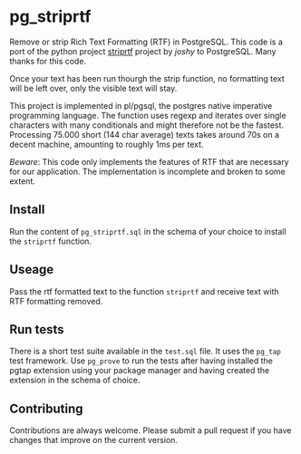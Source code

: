 # pg_striprtf

Remove or strip Rich Text Formatting (RTF) in PostgreSQL. This code is
a port of the python project
[striprtf](https://github.com/joshy/striprtf/) project by *joshy* to
PostgreSQL. Many thanks for this code.

Once your text has been run thourgh the strip function, no formatting
text will be left over, only the visible text will stay.

This project is implemented in pl/pgsql, the postgres native
imperative programming language. The function uses regexp and iterates
over single characters with many conditionals and might therefore not
be the fastest. Processing 75.000 short (144 char average) texts takes
around 70s on a decent machine, amounting to roughly 1ms per text.

*Beware*: This code only implements the features of RTF that are
necessary for our application. The implementation is incomplete and
broken to some extent.

## Install

Run the content of `pg_striprtf.sql` in the schema of your choice to
install the `striprtf` function.

## Useage

Pass the rtf formatted text to the function `striprtf` and receive
text with RTF formatting removed.

## Run tests

There is a short test suite available in the `test.sql` file. It uses
the `pg_tap` test framework. Use `pg_prove` to run the tests after
having installed the pgtap extension using your package manager and
having created the extension in the schema of choice.

## Contributing

Contributions are always welcome. Please submit a pull request if you
have changes that improve on the current version.

